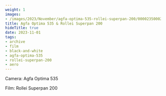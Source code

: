 ```yaml
---
weight: 1
images:
- /images/2023/November/agfa-optima-535-rollei-superpan-200/000023500024.jpg
title: Agfa Optima 535 & Rollei Superpan 200
hideTitle: true
date: 2023-11-01
tags:
- archive
- film
- black-and-white
- agfa-optima-535
- rollei-superpan-200
- aero
---
```


Camera: Agfa Optima 535

Film: Rollei Superpan 200

